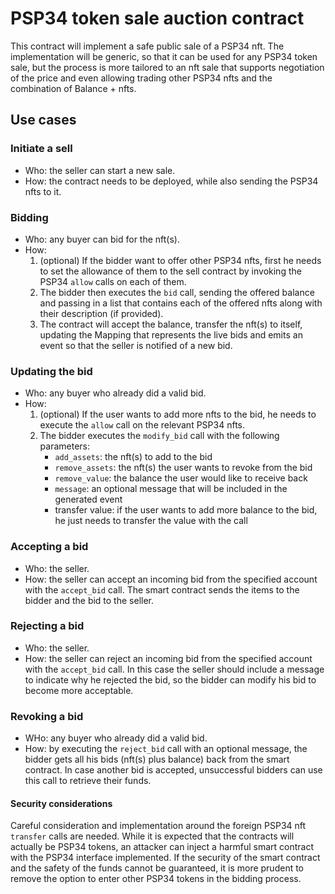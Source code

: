 # PSP34 token sale auction contract

This contract will implement a safe public sale of a PSP34 nft. The implementation will be generic,
so that it can be used for any PSP34 token sale, but the process is more tailored to an nft sale
that supports negotiation of the price and even allowing trading other PSP34 nfts and the
combination of Balance + nfts.

## Use cases

### Initiate a sell

- Who: the seller can start a new sale.
- How: the contract needs to be deployed, while also sending the PSP34 nfts to it.

### Bidding

- Who: any buyer can bid for the nft(s).
- How:
  1. (optional) If the bidder want to offer other PSP34 nfts, first he needs to set the allowance of
     them to the sell contract by invoking the PSP34 `allow` calls on each of them.
  2. The bidder then executes the `bid` call, sending the offered balance and passing in a list that
     contains each of the offered nfts along with their description (if provided).
  3. The contract will accept the balance, transfer the nft(s) to itself, updating the Mapping that
     represents the live bids and emits an event so that the seller is notified of a new bid.

### Updating the bid

- Who: any buyer who already did a valid bid.
- How:
  1. (optional) If the user wants to add more nfts to the bid, he needs to execute the `allow` call
     on the relevant PSP34 nfts.
  2. The bidder executes the `modify_bid` call with the following parameters:
     - `add_assets`: the nft(s) to add to the bid
     - `remove_assets`: the nft(s) the user wants to revoke from the bid
     - `remove_value`: the balance the user would like to receive back
     - `message`: an optional message that will be included in the generated event
     - transfer value: if the user wants to add more balance to the bid, he just needs to transfer
       the value with the call
  
### Accepting a bid

- Who: the seller.
- How: the seller can accept an incoming bid from the specified account with the `accept_bid`
  call. The smart contract sends the items to the bidder and the bid to the seller.
  
### Rejecting a bid

- Who: the seller.
- How: the seller can reject an incoming bid from the specified account with the `accept_bid` call.
  In this case the seller should include a message to indicate why he rejected the bid, so the
  bidder can modify his bid to become more acceptable.

### Revoking a bid

- WHo: any buyer who already did a valid bid.
- How: by executing the `reject_bid` call with an optional message, the bidder gets all his bids
  (nft(s) plus balance) back from the smart contract. In case another bid is accepted, unsuccessful
  bidders can use this call to retrieve their funds.

#### Security considerations

Careful consideration and implementation around the foreign PSP34 nft `transfer` calls are needed.
While it is expected that the contracts will actually be PSP34 tokens, an attacker can inject a
harmful smart contract with the PSP34 interface implemented. If the security of the smart contract
and the safety of the funds cannot be guaranteed, it is more prudent to remove the option to enter
other PSP34 tokens in the bidding process.
